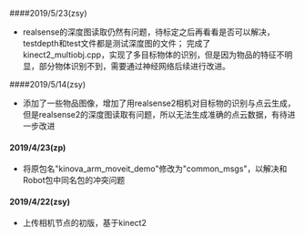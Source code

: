 ####2019/5/23(zsy)
- realsense的深度图读取仍然有问题，待标定之后再看看是否可以解决，testdepth和test文件都是测试深度图的文件；
完成了kinect2_multiobj.cpp，实现了多目标物体的识别，但是因为物品的特征不明显，部分物体识别不到，需要通过神经网络后续进行改进。

####2019/5/14(zsy)
- 添加了一些物品图像，增加了用realsense2相机对目标物的识别与点云生成，但是realsense2的深度图读取有问题，所以无法生成准确的点云数据，有待进一步改进


#### 2019/4/23(zp)
- 将原包名"kinova_arm_moveit_demo"修改为"common_msgs"，以解决和Robot包中同名包的冲突问题

#### 2019/4/22(zsy)
- 上传相机节点的初版，基于kinect2


